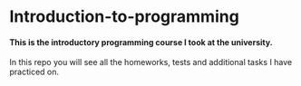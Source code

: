 # Introduction-to-programming
<h4>This is the introductory programming course I took at the university.</h4>
<p>In this repo you will see all the homeworks, tests and additional tasks I have practiced on.</p>
